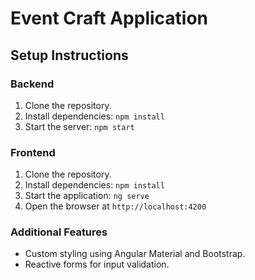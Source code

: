 # Event Craft Application

## Setup Instructions

### Backend
1. Clone the repository.
2. Install dependencies: `npm install`
3. Start the server: `npm start`

### Frontend
1. Clone the repository.
2. Install dependencies: `npm install`
3. Start the application: `ng serve`
4. Open the browser at `http://localhost:4200`

### Additional Features
- Custom styling using Angular Material and Bootstrap.
- Reactive forms for input validation.
